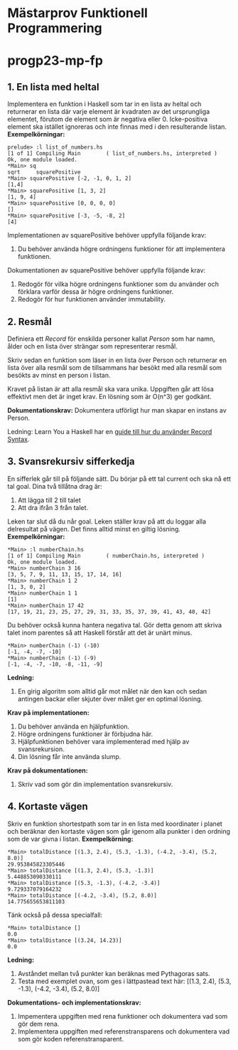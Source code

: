 # Mästarprov Funktionell Programmering
# progp23-mp-fp

## 1. En lista med heltal
Implementera en funktion i Haskell som tar in en lista av heltal och returnerar
en lista där varje element är kvadraten av det ursprungliga elementet, förutom
de element som är negativa eller 0. Icke-positiva element ska istället
ignoreras och inte finnas med i den resulterande listan.
**Exempelkörningar:**
```
prelude> :l list_of_numbers.hs
[1 of 1] Compiling Main        ( list_of_numbers.hs, interpreted )
Ok, one module loaded.
*Main> sq
sqrt     squarePositive
*Main> squarePositive [-2, -1, 0, 1, 2]
[1,4]
*Main> squarePositive [1, 3, 2]
[1, 9, 4]
*Main> squarePositive [0, 0, 0, 0]
[]
*Main> squarePositive [-3, -5, -8, 2]
[4]
```

Implementationen av squarePositive behöver uppfylla följande krav:

1. Du behöver använda högre ordningens funktioner för att implementera
   funktionen. 
   
Dokumentationen av squarePositive behöver uppfylla följande krav:

1. Redogör för vilka högre ordningens funktioner som du använder och förklara
   varför dessa är högre ordningens funktioner.
2. Redogör för hur funktionen använder immutability.

## 2. Resmål
Definiera ett *Record* för enskilda personer kallat *Person* som har namn, ålder
och en lista över strängar som representerar resmål. 

Skriv sedan en funktion som läser in en lista över Person och returnerar en
lista över alla resmål som de tillsammans har besökt med alla resmål som
besökts av minst en person i listan. 

Kravet på listan är att alla resmål ska vara unika.
Uppgiften går att lösa effektivt men det är inget krav. En lösning som är
O(n^3) ger godkänt.

**Dokumentationskrav:** Dokumentera utförligt hur man skapar en instans av Person.

Ledning: Learn You a Haskell har en [guide till hur du använder Record Syntax](http://learnyouahaskell.com/making-our-own-types-and-typeclasses).

## 3. Svansrekursiv sifferkedja
En sifferlek går till på följande sätt. Du börjar på ett tal current och ska nå
ett tal goal. Dina två tillåtna drag är:
1. Att lägga till 2 till talet
2. Att dra ifrån 3 från talet.

Leken tar slut då du når goal. Leken ställer krav på att du loggar alla
delresultat på vägen. Det finns alltid minst en giltig lösning.
**Exempelkörningar:**
```
*Main> :l numberChain.hs
[1 of 1] Compiling Main        ( numberChain.hs, interpreted )
Ok, one module loaded.
*Main> numberChain 3 16
[3, 5, 7, 9, 11, 13, 15, 17, 14, 16]
*Main> numberChain 1 2
[1, 3, 0, 2]
*Main> numberChain 1 1
[1]
*Main> numberChain 17 42
[17, 19, 21, 23, 25, 27, 29, 31, 33, 35, 37, 39, 41, 43, 40, 42]
```
Du behöver också kunna hantera negativa tal. Gör detta genom att skriva talet
inom parentes så att Haskell förstår att det är unärt minus.
```
*Main> numberChain (-1) (-10)
[-1, -4, -7, -10]
*Main> numberChain (-1) (-9)
[-1, -4, -7, -10, -8, -11, -9]
```

**Ledning:**

1. En girig algoritm som alltid går mot målet när den kan och sedan antingen
   backar eller skjuter över målet ger en optimal lösning.

**Krav på implementationen:**

1. Du behöver använda en hjälpfunktion.
2. Högre ordningens funktioner är förbjudna här.
3. Hjälpfunktionen behöver vara implementerad med hjälp av svansrekursion.
4. Din lösning får inte använda slump.

**Krav på dokumentationen:**
1. Skriv vad som gör din implementation svansrekursiv.

## 4. Kortaste vägen
Skriv en funktion shortestpath som tar in en lista med koordinater i planet och
beräknar den kortaste vägen som går igenom alla punkter i den ordning som de
var givna i listan.
**Exempelkörning:**
```
*Main> totalDistance [(1.3, 2.4), (5.3, -1.3), (-4.2, -3.4), (5.2, 8.0)]
29.953845823305446
*Main> totalDistance [(1.3, 2.4), (5.3, -1.3)]
5.448853090330111
*Main> totalDistance [(5.3, -1.3), (-4.2, -3.4)]
9.729337079164232
*Main> totalDistance [(-4.2, -3.4), (5.2, 8.0)]
14.775655653811103
```

Tänk också på dessa specialfall:
```
*Main> totalDistance []
0.0
*Main> totalDistance [(3.24, 14.23)]
0.0
```

**Ledning:**
1. Avståndet mellan två punkter kan beräknas med Pythagoras sats.
2. Testa med exemplet ovan, som ges i lättpastead text här: 
   [(1.3, 2.4), (5.3, -1.3), (-4.2, -3.4), (5.2, 8.0)]

**Dokumentations- och implementationskrav:**
1. Impementera uppgiften med rena funktioner och dokumentera vad som gör dem rena.
2. Implementera uppgiften med referenstransparens och dokumentera vad som gör
   koden referenstransparent.
